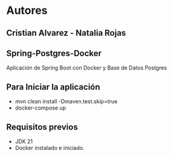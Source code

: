 # Autores
## Cristian Alvarez - Natalia Rojas
## Spring-Postgres-Docker
Aplicación de Spring Boot con Docker y Base de Datos Postgres 
## Para Iniciar la aplicación
- mvn clean install -Dmaven.test.skip=true
- docker-compose up
## Requisitos previos
- JDK 21
- Docker instalado e iniciado.
